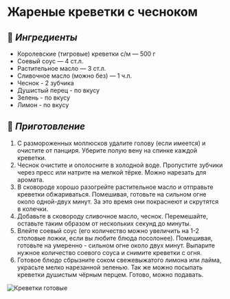 # **Жареные креветки с чесноком**

## 🛒 *Ингредиенты*  
- Королевские (тигровые) креветки с/м — 500 г  
- Соевый соус — 4 ст.л.  
- Растительное масло — 3 ст.л. 
- Сливочное масло (можно без) — 1 ч.л. 
- Чеснок - 2 зубчика
- Душистый перец - по вкусу
- Зелень - по вкусу
- Лимон - по вкусу

## 🔪 *Приготовление*  
1.	С размороженных моллюсков удалите голову (если имеется) и очистите от панциря. Уберите полую вену на спинке каждой креветки.
2.	Чеснок очистите и ополосните в холодной воде. Пропустите зубчики через пресс или натрите на мелкой тёрке. Можно нарезать для аромата.
3.	В сковороде хорошо разогрейте растительное масло и отправьте креветки обжариваться. Помешивая, готовьте на сильном огне около одной-двух минут. За это время они покраснеют и скрутятся в колечки.
4.	Добавьте в сковороду сливочное масло, чеснок. Перемешайте, оставьте таким образом от нескольких секунд до минуты.
5.	Влейте соевый соус (его количество можно увеличить на 1-2 столовые ложки, если вы любите блюда посолонее). Помешивая, готовьте на умеренно - сильном огне около двух минут. Выпарите нужное количество соевого соуса и снимите креветки с огня.
6.	Готовое блюдо сбрызните соком свежевыжатого лимона или лайма, украсьте мелко нарезанной зеленью. Так же можно посыпать креветки душистым чёрным перцем. Готово, можно подавать.

![Креветки готовые](https://img1.russianfood.com/dycontent/images_upl/5/big_4467.jpg)
